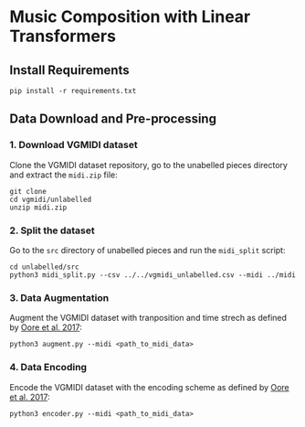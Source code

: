 # Music Composition with Linear Transformers

## Install Requirements

`pip install -r requirements.txt`

## Data Download and Pre-processing

### 1. Download VGMIDI dataset

Clone the VGMIDI dataset repository, go to the unabelled pieces directory and
extract the `midi.zip` file:

```
git clone
cd vgmidi/unlabelled
unzip midi.zip
```

### 2. Split the dataset

Go to the `src` directory of unabelled pieces and run the `midi_split` script:

```
cd unlabelled/src
python3 midi_split.py --csv ../../vgmidi_unlabelled.csv --midi ../midi
```

### 3. Data Augmentation

Augment the VGMIDI dataset with tranposition and time strech as defined by [Oore et al. 2017]():

`python3 augment.py --midi <path_to_midi_data>`

### 4. Data Encoding

Encode the VGMIDI dataset with the encoding scheme as defined by [Oore et al. 2017]():

`python3 encoder.py --midi <path_to_midi_data>`

<!-- ## Train -->
